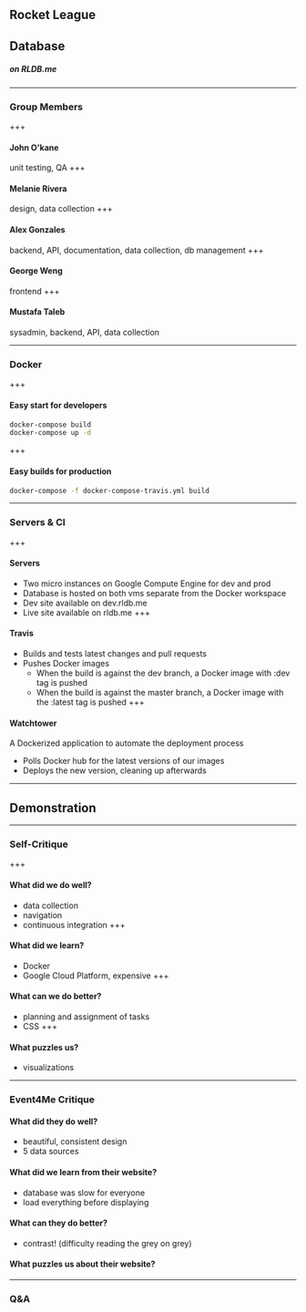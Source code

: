 ## Rocket League
## Database
##### on RLDB.me

---

### Group Members
+++
#### John O'kane
unit testing, QA
+++
#### Melanie Rivera
design, data collection
+++
#### Alex Gonzales
backend, API, documentation, data collection, db management
+++
#### George Weng
frontend
+++
#### Mustafa Taleb
sysadmin, backend, API, data collection

---

### Docker
+++
#### Easy start for developers
```bash
docker-compose build
docker-compose up -d
```
+++
#### Easy builds for production
```bash
docker-compose -f docker-compose-travis.yml build
```
---

### Servers & CI
+++
#### Servers
- Two micro instances on Google Compute Engine for dev and prod
- Database is hosted on both vms separate from the Docker workspace
- Dev site available on dev.rldb.me
- Live site available on rldb.me
+++
#### Travis
- Builds and tests latest changes and pull requests
- Pushes Docker images
  - When the build is against the dev branch, a Docker image with :dev tag is pushed
  - When the build is against the master branch, a Docker image with the :latest tag is pushed
+++
#### Watchtower
A Dockerized application to automate the deployment process
- Polls Docker hub for the latest versions of our images
- Deploys the new version, cleaning up afterwards

---

## Demonstration

---

### Self-Critique
+++
#### What did we do well?
- data collection
- navigation
- continuous integration
+++
#### What did we learn?
- Docker
- Google Cloud Platform, expensive
+++
#### What can we do better?
- planning and assignment of tasks
- CSS
+++
#### What puzzles us?
- visualizations

---

### Event4Me Critique
#### What did they do well?
- beautiful, consistent design
- 5 data sources
#### What did we learn from their website?
- database was slow for everyone
- load everything before displaying
#### What can they do better?
- contrast! (difficulty reading the grey on grey)
#### What puzzles us about their website?

---


### Q&A